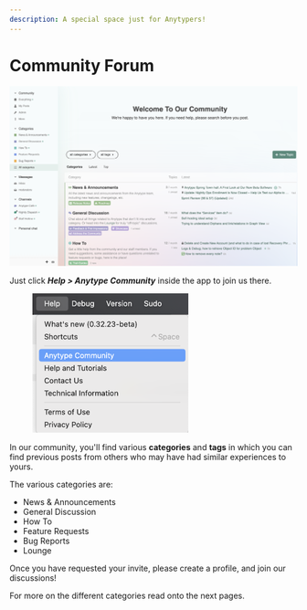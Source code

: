 ```yaml
---
description: A special space just for Anytypers!
---
```


# Community Forum

![](<../../.gitbook/assets/image (2).png>)

Just click _**Help > Anytype Community**_ inside the app to join us there.

<div align="left">

<figure><img src="../../.gitbook/assets/Join the Community.png" alt="" width="273"><figcaption></figcaption></figure>

</div>

In our community, you'll find various **categories** and **tags** in which you can find previous posts from others who may have had similar experiences to yours.&#x20;

The various categories are:

* News & Announcements
* General Discussion
* How To
* Feature Requests
* Bug Reports
* Lounge

Once you have requested your invite, please create a profile, and join our discussions!

For more on the different categories read onto the next pages.
